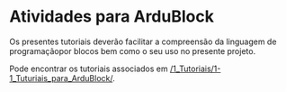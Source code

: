 
# Atividades para ArduBlock

Os presentes tutoriais deverão facilitar a compreensão da linguagem de programaçãopor blocos bem como o seu uso no presente projeto.

Pode encontrar os tutoriais associados em [/1_Tutoriais/1-1_Tuturiais_para_ArduBlock/](https://github.com/Guilherme010101/iModBot/tree/ArduinoOTA/1_Tutoriais/1-1_Tuturiais_para_ArduBlock).
